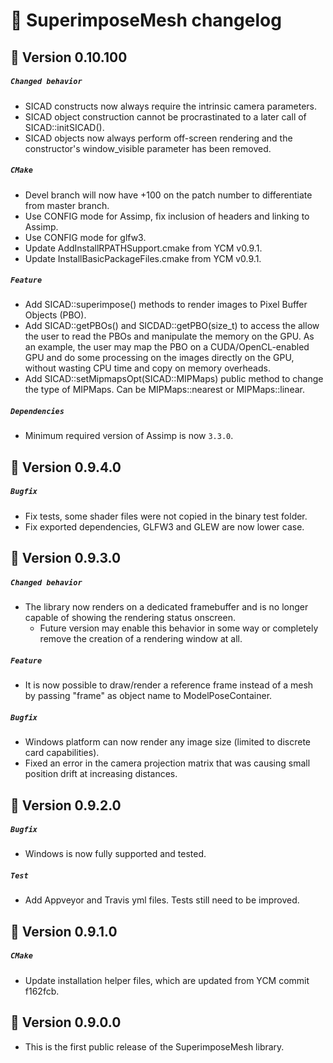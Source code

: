 # 📜 SuperimposeMesh changelog

## 🔖 Version 0.10.100
##### `Changed behavior`
 - SICAD constructs now always require the intrinsic camera parameters.
 - SICAD object construction cannot be procrastinated to a later call of SICAD::initSICAD().
 - SICAD objects now always perform off-screen rendering and the constructor's window_visible parameter has been removed.

##### `CMake`
 - Devel branch will now have +100 on the patch number to differentiate from master branch.
 - Use CONFIG mode for Assimp, fix inclusion of headers and linking to Assimp.
 - Use CONFIG mode for glfw3.
 - Update AddInstallRPATHSupport.cmake from YCM v0.9.1.
 - Update InstallBasicPackageFiles.cmake from YCM v0.9.1.

##### `Feature`
  - Add SICAD::superimpose() methods to render images to Pixel Buffer Objects (PBO).
  - Add SICAD::getPBOs() and SICDAD::getPBO(size_t) to access the allow the user to read the PBOs and manipulate the memory on the GPU.
    As an example, the user may map the PBO on a CUDA/OpenCL-enabled GPU and do some processing on the images directly on the GPU, without wasting CPU time and copy on memory overheads.
  - Add SICAD::setMipmapsOpt(SICAD::MIPMaps) public method to change the type of MIPMaps. Can be MIPMaps::nearest or MIPMaps::linear.

##### `Dependencies`
 - Minimum required version of Assimp is now `3.3.0`.


## 🔖 Version 0.9.4.0
##### `Bugfix`
 - Fix tests, some shader files were not copied in the binary test folder.
 - Fix exported dependencies, GLFW3 and GLEW are now lower case.


## 🔖 Version 0.9.3.0
##### `Changed behavior`
 - The library now renders on a dedicated framebuffer and is no longer capable of showing the rendering status onscreen.
   - Future version may enable this behavior in some way or completely remove the creation of a rendering window at all.

##### `Feature`
 - It is now possible to draw/render a reference frame instead of a mesh by passing "frame" as object name to ModelPoseContainer.

##### `Bugfix`
 - Windows platform can now render any image size (limited to discrete card capabilities).
 - Fixed an error in the camera projection matrix that was causing small position drift at increasing distances.


## 🔖 Version 0.9.2.0
##### `Bugfix`
 - Windows is now fully supported and tested.

##### `Test`
 - Add Appveyor and Travis yml files. Tests still need to be improved.


## 🔖 Version 0.9.1.0
##### `CMake`
 - Update installation helper files, which are updated from YCM commit f162fcb.


## 🔖 Version 0.9.0.0

 - This is the first public release of the SuperimposeMesh library.
